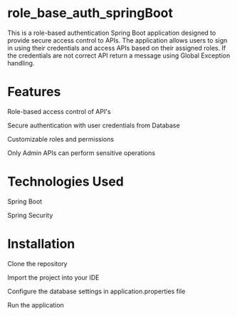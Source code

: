 # role_base_auth_springBoot

This is a role-based authentication Spring Boot application designed to provide secure access control to APIs. 
The application allows users to sign in using their credentials and access APIs based on their assigned roles.
If the credentials are not correct API return a message using Global Exception handling.

# Features
Role-based access control of API's

Secure authentication with user credentials from Database

Customizable roles and permissions

Only Admin APIs can perform sensitive operations

# Technologies Used
Spring Boot

Spring Security

# Installation
Clone the repository

Import the project into your IDE

Configure the database settings in application.properties file

Run the application
